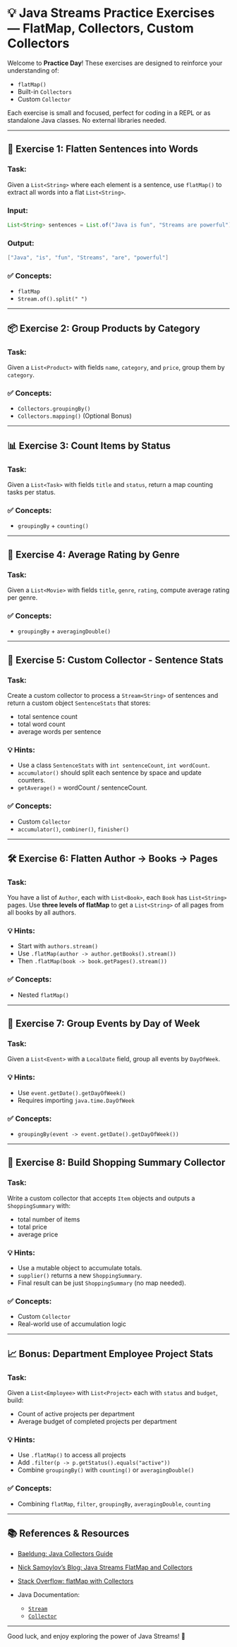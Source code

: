 # 💡 Java Streams Practice Exercises — FlatMap, Collectors, Custom Collectors

Welcome to **Practice Day**! These exercises are designed to reinforce your understanding of:

* `flatMap()`
* Built-in `Collectors`
* Custom `Collector`

Each exercise is small and focused, perfect for coding in a REPL or as standalone Java classes. No external libraries needed.

---

## 🔄 Exercise 1: Flatten Sentences into Words

### **Task:**

Given a `List<String>` where each element is a sentence, use `flatMap()` to extract all words into a flat `List<String>`.

### **Input:**

```java
List<String> sentences = List.of("Java is fun", "Streams are powerful");
```

### **Output:**

```java
["Java", "is", "fun", "Streams", "are", "powerful"]
```

### ✅ Concepts:

* `flatMap`
* `Stream.of().split(" ")`

---

## 📦 Exercise 2: Group Products by Category

### **Task:**

Given a `List<Product>` with fields `name`, `category`, and `price`, group them by `category`.

### ✅ Concepts:

* `Collectors.groupingBy()`
* `Collectors.mapping()` (Optional Bonus)

---

## 📊 Exercise 3: Count Items by Status

### **Task:**

Given a `List<Task>` with fields `title` and `status`, return a map counting tasks per status.

### ✅ Concepts:

* `groupingBy` + `counting()`

---

## 🧮 Exercise 4: Average Rating by Genre

### **Task:**

Given a `List<Movie>` with fields `title`, `genre`, `rating`, compute average rating per genre.

### ✅ Concepts:

* `groupingBy` + `averagingDouble()`

---

## 🔀 Exercise 5: Custom Collector - Sentence Stats

### **Task:**

Create a custom collector to process a `Stream<String>` of sentences and return a custom object `SentenceStats` that stores:

* total sentence count
* total word count
* average words per sentence

### 💡 Hints:

* Use a class `SentenceStats` with `int sentenceCount`, `int wordCount`.
* `accumulator()` should split each sentence by space and update counters.
* `getAverage()` = wordCount / sentenceCount.

### ✅ Concepts:

* Custom `Collector`
* `accumulator()`, `combiner()`, `finisher()`

---

## 🛠️ Exercise 6: Flatten Author → Books → Pages

### **Task:**

You have a list of `Author`, each with `List<Book>`, each `Book` has `List<String>` pages.
Use **three levels of flatMap** to get a `List<String>` of all pages from all books by all authors.

### 💡 Hints:

* Start with `authors.stream()`
* Use `.flatMap(author -> author.getBooks().stream())`
* Then `.flatMap(book -> book.getPages().stream())`

### ✅ Concepts:

* Nested `flatMap()`

---

## 📅 Exercise 7: Group Events by Day of Week

### **Task:**

Given a `List<Event>` with a `LocalDate` field, group all events by `DayOfWeek`.

### 💡 Hints:

* Use `event.getDate().getDayOfWeek()`
* Requires importing `java.time.DayOfWeek`

### ✅ Concepts:

* `groupingBy(event -> event.getDate().getDayOfWeek())`

---

## 🛒 Exercise 8: Build Shopping Summary Collector

### **Task:**

Write a custom collector that accepts `Item` objects and outputs a `ShoppingSummary` with:

* total number of items
* total price
* average price

### 💡 Hints:

* Use a mutable object to accumulate totals.
* `supplier()` returns a new `ShoppingSummary`.
* Final result can be just `ShoppingSummary` (no map needed).

### ✅ Concepts:

* Custom `Collector`
* Real-world use of accumulation logic

---

## 📈 Bonus: Department Employee Project Stats

### **Task:**

Given a `List<Employee>` with `List<Project>` each with `status` and `budget`, build:

* Count of active projects per department
* Average budget of completed projects per department

### 💡 Hints:

* Use `.flatMap()` to access all projects
* Add `.filter(p -> p.getStatus().equals("active"))`
* Combine `groupingBy()` with `counting()` or `averagingDouble()`

### ✅ Concepts:

* Combining `flatMap`, `filter`, `groupingBy`, `averagingDouble`, `counting`

---

## 📚 References & Resources

* [Baeldung: Java Collectors Guide](https://www.baeldung.com/java-collectors)
* [Nick Samoylov’s Blog: Java Streams FlatMap and Collectors](https://nicksamoylov.com/java/java-streams-37-collect-13-collectors-flatmapping-collector/)
* [Stack Overflow: flatMap with Collectors](https://stackoverflow.com/questions/44749463/perform-flatmap-operation-with-collectors)
* Java Documentation:

  * [`Stream`](https://docs.oracle.com/en/java/javase/17/docs/api/java.base/java/util/stream/Stream.html)
  * [`Collector`](https://docs.oracle.com/en/java/javase/17/docs/api/java.base/java/util/stream/Collector.html)

---

Good luck, and enjoy exploring the power of Java Streams! 🚀
